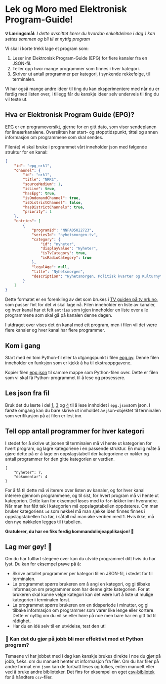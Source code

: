 Lek og Moro med Elektronisk Program-Guide!
==========================================

**💡 Læringsmål:** _I dette avsnittet lærer du hvordan enkeltdelene i dag 1 kan settes sammen og bli til et nyttig program_

Vi skal i korte trekk lage et program som:
1. Leser inn Elektronisk Program-Guide (EPG) for flere kanaler fra en JSON-fil.
2. Teller opp hvor mange programmer som finnes i hver kategori.
3. Skriver ut antall programmer per kategori, i synkende rekkefølge, til terminalen.

Vi har også mange andre ideer til ting du kan eksperimentere med når du er ferdig med listen over, i tillegg får du kanskje ideer selv underveis til ting du vil teste ut.

## Hva er Elektronisk Program Guide (EPG)?

[EPG](https://en.wikipedia.org/wiki/Electronic_program_guide) er en programoversikt, gjerne for en gitt dato, som viser sendeplanen for lineærkanalene. Oversikten har start- og stopptidspunkt, tittel og annen informasjon om programmene som skal sendes.  

Filen(e) vi skal bruke i programmet vårt inneholder json med følgende struktur for en kanal:

```json
{
    "id": "epg_nrk1",
    "channel": {
        "id": "nrk1",
        "title": "NRK1",
        "sourceMedium": 1,
        "isLive": true,
        "hasEpg": true,
        "isOndemandChannel": true,
        "isDistrictChannel": false,
        "hasDistrictChannels": true,
        "priority": 1
    },
    "entries": [
        {
            "programId": "NNFA05022723",
            "seriesId": "nyhetsmorgen-tv",
            "category": {
                "id": "nyheter",
                "displayValue": "Nyheter",
                "isTvCategory": true,
                "isRadioCategory": true
            },
            "legalAge": null,
            "title": "Nyhetsmorgen",
            "description": "Nyhetsmorgen, Politisk kvarter og Kulturnytt – alt du trenger for en oppdatert start på dagen. Direkte fra studio 50 hver morgen."
        }
    ]
}
```
Dette formatet er en forenkling av det som brukes i [TV guiden på tv.nrk.no](https://tv.nrk.no/guide), som passer fint for det vi skal lage nå. Filen inneholder en liste av kanaler, og hver kanal har et felt `entries` som igjen inneholder en liste over alle programmene som skal gå på kanalen denne dagen. 

I utdraget over vises det én kanal med ett program, men i filen vil det være flere kanaler og hver kanal har flere programmer.

## Kom i gang

Start med en tom Python-fil eller ta utgangspunkt i filen [epg.py]. Denne filen inneholder en funksjon som er kjekk å ha til ekstraoppgavene.

Kopier filen [epg.json] til samme mappe som Python-filen over. Dette er filen som vi skal få Python-programmet til å lese og prosessere.

[epg.py]: filer/epg.py
[epg.json]: filer/epg.json

## Les json fra fil

Bruk det du lærte i del [1](1_lese_fil.md), [3](3_feilhåndtering.md) og [4](4_json.md) til å lese innholdet i `epg.json`som json. I første omgang kan du bare skrive ut innholdet av json-objektet til terminalen som verifikasjon på at filen er lest inn.   

## Tell opp antall programmer for hver kategori

I stedet for å skrive ut jsonen til terminalen må vi hente ut kategorien for hvert program, og lagre kategoriene i en passende struktur. En mulig måte å gjøre dette på er å lage en oppslagstabell der kategoriene er nøkler og antall programmer for den gitte kategorien er verdien.

```
{
    "nyheter": 7,
    "dokumentar": 4
}
```
For å få til dette må vi iterere over listen av kanaler, og for hver kanal interere gjennom programmene, og til sist, for hvert program må vi hente ut kategorien. Dette kan for eksempel løses med to `for`-løkker inni hverandre. Når man har fått tak i kategorien må oppslagstabellen oppdateres. Om man bruker kategoriens `id` som nøkkel må man sjekke iden finnes finnes i oppslagstabellen fra før, i såfall må man øke verdien med 1. Hvis ikke, må den nye nøkkelen legges til i tabellen.

__Gratulerer, du har en fiks ferdig kommandolinjeapplikasjon! 🎉__

## Lag mer gøy! 🎨

Om du har fullført stegene over kan du utvide programmet ditt hvis du har lyst. Du kan for eksempel prøve på å:

- Skrive antallet programmer per kategori til en JSON-fil, i stedet for til terminalen.
- La programmet spørre brukeren om å angi en kategori, og gi tilbake informasjon om programmer som har denne gitte kategorien. For at brukeren skal kunne velge kategori kan det være lurt å liste ut mulige kategorier i terminalen først.
- La programmet spørre brukeren om en tidsperiode i minutter, og gi tilbake informasjon om programmer som varer like lenge eller kortere. Dette er nyttig om du vil se eller høre på noe men bare har en gitt tid til rådighet.
- Har du en idé selv til en utvidelse, test den ut!

### 🎯 Kan det du gjør på jobb bli mer effektivt med et Python program?

Temaene vi har jobbet med i dag kan kanskje brukes direkte i noe du gjør på jobb, f.eks. om du manuelt henter ut informasjon fra filer. Om du har filer på andre format enn `json` kan de fortsatt leses og tolkes, enten manuelt eller ved å bruke andre biblioteker. Det fins for eksempel en eget [csv-bibliotek](https://docs.python.org/3/library/csv.html) for å håndtere `csv`-filer.
